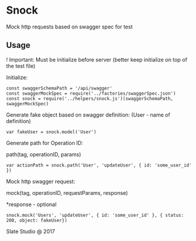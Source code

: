 # Snock

Mock http requests based on swagger spec for test

## Usage

! Important: Must be initialize before server (better keep initialize on top of the test file)

Initialize:

```
const swaggerSchemaPath = '/api/swagger'
const swaggerMockSpec = require('../factories/swaggerSpec.json')
const snock = require('../helpers/snock.js')(swaggerSchemaPath, swaggerMockSpec)

```

Generate fake object based on swagger definition: (User - name of definition)

```
var fakeUser = snock.model('User')

```

Generate path for Operation ID:

path(tag, operationID, params)
```
var actionPath = snock.path('User', 'updateUser', { id: 'some_user_id' })
```

Mock http swagger request:

mock(tag, operationID, requestParams, response)

*response - optional
```
snock.mock('Users', 'updateUser', { id: 'some_user_id' }, { status: 200, object: fakeUser})

```


Slate Studio @ 2017